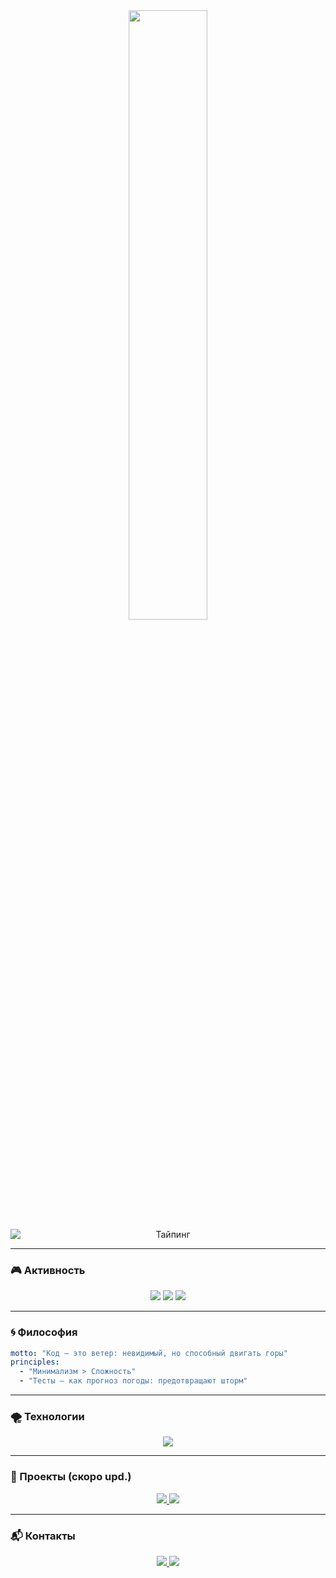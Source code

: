 <!-- Баннер -->
<div align="center">
  <img src="https://media3.giphy.com/media/v1.Y2lkPTc5MGI3NjExOTg0NnRmbjJya28xNDQxNDE5aDZzd2F5cDQyNjJhczRhZmFsMGl4ciZlcD12MV9pbnRlcm5hbF9naWZfYnlfaWQmY3Q9Zw/3oKIP8Xd4GDY8AXv2w/giphy.gif" width="50%">
</div>

<!-- Заголовок с анимацией -->
<div align="center">
  <img src="https://readme-typing-svg.vercel.app/?font=JetBrains+Mono&pause=1000&color=5D8AA8&width=435&lines=Привет,+я+venticorda+(Даниил);Код+должен+дышать;Свобода+в+каждой+строчке" alt="Тайпинг" style="display: block; margin: 0 auto;">
</div>

---

<!-- Статистика -->
### 🎮 Активность
<div align="center">
  <img src="https://github-readme-stats.vercel.app/api?username=venticorda&show_icons=true&theme=panda&hide_border=true&locale=ru&border_radius=50">
  <img src="https://github-readme-streak-stats.herokuapp.com/?user=venticorda&theme=panda&hide_border=true&locale=ru&border_radius=50">
  <img src="https://github-readme-activity-graph.vercel.app/graph?username=venticorda&theme=react-dark&hide_border=true&area=true">
</div>

---

### 🌀 Философия
```yaml
motto: "Код — это ветер: невидимый, но способный двигать горы"
principles: 
  - "Минимализм > Сложность"
  - "Тесты — как прогноз погоды: предотвращают шторм"
```
---

### 🌪️ Технологии
<p align="center"> <img src="https://skillicons.dev/icons?i=docker,django,fastapi,nginx,sqlite,py,linux,mysql,postgres,github,bash,flask,githubactions,postman,git&theme=dark&perline=5"> </p>

---

### 🚀 Проекты (скоро upd.)
<div align="center">
  <a href="https://github.com/venticorda/The-Charitable-Foundation">
    <img src="https://github-readme-stats.vercel.app/api/pin/?username=venticorda&repo=The-Charitable-Foundation&theme=panda&show_owner=true&cache_bust=1">
  </a>
  <!-- Добавьте другие проекты по аналогии -->
  <a href="https://github.com/venticorda/cattygram">
    <img src="https://github-readme-stats.vercel.app/api/pin/?username=venticorda&repo=cattygram&theme=panda&show_owner=true&cache_bust=1">
  </a>
</div>

---

### 📬 Контакты
<p align="center"> 
  <a href="https://t.me/venticorda"> 
    <img src="https://img.shields.io/badge/Telegram-26A5E4?style=flat&logo=telegram&logoColor=white"> 
  </a> 
  <a href="mailto:dvarlashchenko@mail.ru"> 
    <img src="https://img.shields.io/badge/Email-005FF9?style=flat&logo=mail.ru&logoColor=white&label=Mail.ru"> 
  </a> 
</p>
